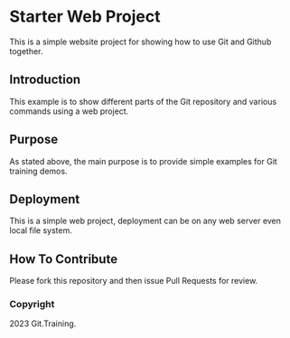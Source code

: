 # Starter Web Project

This is a simple website project for showing how to use Git and Github together.

## Introduction

This example is to show different parts of the Git repository and various commands using a web project.

## Purpose

As stated above, the main purpose is to provide simple examples for Git training demos.

## Deployment

This is a simple web project, deployment can be on any web server even local file system.

## How To Contribute

Please fork this repository and then issue Pull Requests for review.

### Copyright

2023 Git.Training.
